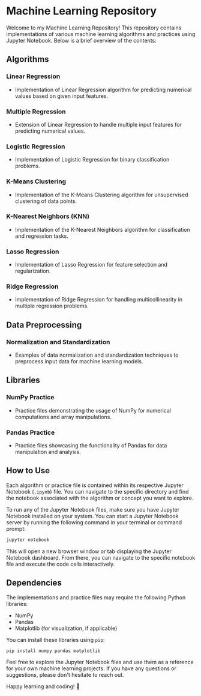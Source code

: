 # Machine Learning Repository

Welcome to my Machine Learning Repository! This repository contains implementations of various machine learning algorithms and practices using Jupyter Notebook. Below is a brief overview of the contents:

## Algorithms

### Linear Regression
- Implementation of Linear Regression algorithm for predicting numerical values based on given input features.

### Multiple Regression
- Extension of Linear Regression to handle multiple input features for predicting numerical values.

### Logistic Regression
- Implementation of Logistic Regression for binary classification problems.

### K-Means Clustering
- Implementation of the K-Means Clustering algorithm for unsupervised clustering of data points.

### K-Nearest Neighbors (KNN)
- Implementation of the K-Nearest Neighbors algorithm for classification and regression tasks.

### Lasso Regression
- Implementation of Lasso Regression for feature selection and regularization.

### Ridge Regression
- Implementation of Ridge Regression for handling multicollinearity in multiple regression problems.

## Data Preprocessing

### Normalization and Standardization
- Examples of data normalization and standardization techniques to preprocess input data for machine learning models.

## Libraries

### NumPy Practice
- Practice files demonstrating the usage of NumPy for numerical computations and array manipulations.

### Pandas Practice
- Practice files showcasing the functionality of Pandas for data manipulation and analysis.

## How to Use

Each algorithm or practice file is contained within its respective Jupyter Notebook (`.ipynb`) file. You can navigate to the specific directory and find the notebook associated with the algorithm or concept you want to explore.

To run any of the Jupyter Notebook files, make sure you have Jupyter Notebook installed on your system. You can start a Jupyter Notebook server by running the following command in your terminal or command prompt:

```sh
jupyter notebook
```

This will open a new browser window or tab displaying the Jupyter Notebook dashboard. From there, you can navigate to the specific notebook file and execute the code cells interactively.

## Dependencies

The implementations and practice files may require the following Python libraries:
- NumPy
- Pandas
- Matplotlib (for visualization, if applicable)

You can install these libraries using `pip`:

```sh
pip install numpy pandas matplotlib
```

Feel free to explore the Jupyter Notebook files and use them as a reference for your own machine learning projects. If you have any questions or suggestions, please don't hesitate to reach out.

Happy learning and coding! 🚀
